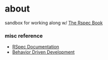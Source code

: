 # about

sandbox for working along w/ [The Rspec Book](http://pragprog.com/book/achbd/the-rspec-book)

### misc reference

- [RSpec Documentation](https://www.relishapp.com/rspec)
- [Behavior Driven Development](http://en.wikipedia.org/wiki/Behavior_Driven_Development)
